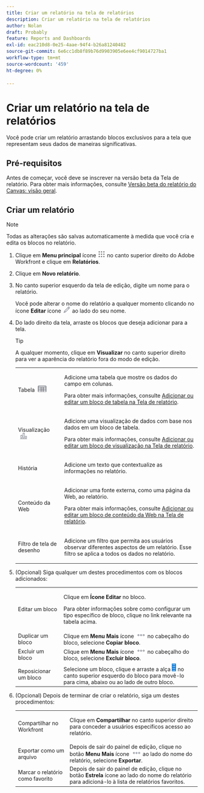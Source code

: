 ```yaml
---
title: Criar um relatório na tela de relatórios
description: Criar um relatório na tela de relatórios
author: Nolan
draft: Probably
feature: Reports and Dashboards
exl-id: eac210d8-0e25-4aae-94f4-b26a81240482
source-git-commit: 6e6cc1db8f89b76d9903905e6ee4cf9014727ba1
workflow-type: tm+mt
source-wordcount: '459'
ht-degree: 0%

---
```



# Criar um relatório na tela de relatórios

Você pode criar um relatório arrastando blocos exclusivos para a tela que representam seus dados de maneiras significativas.

## Pré-requisitos

Antes de começar, você deve se inscrever na versão beta da Tela de relatório. Para obter mais informações, consulte [Versão beta do relatório do Canvas: visão geral](/help/quicksilver/product-announcements/betas/canvas-dashboards-beta/reporting-canvas-beta-overview.md).

## Criar um relatório

>[!NOTE]
>
>Todas as alterações são salvas automaticamente à medida que você cria e edita os blocos no relatório.

1. Clique em **Menu principal** ícone ![](assets/main-menu-icon.png) no canto superior direito do Adobe Workfront e clique em **Relatórios**.
1. Clique em **Novo relatório**.
1. No canto superior esquerdo da tela de edição, digite um nome para o relatório.

   Você pode alterar o nome do relatório a qualquer momento clicando no ícone **Editar** ícone ![](assets/edit-icon.png) ao lado do seu nome.

1. Do lado direito da tela, arraste os blocos que deseja adicionar para a tela.

   >[!TIP]
   >
   >A qualquer momento, clique em **Visualizar** no canto superior direito para ver a aparência do relatório fora do modo de edição.

   <table style="table-layout:auto"> 
    <col> 
    <col> 
    <tbody> 
     <tr> 
      <td role="rowheader">Tabela <img src="assets/table-icon.png"></td> 
      <td> <p>Adicione uma tabela que mostre os dados do campo em colunas.</p> <p>Para obter mais informações, consulte <a href="../../../reports-and-dashboards/reporting-canvas/table-blocks/add-or-edit-report-table.md" class="MCXref xref">Adicionar ou editar um bloco de tabela na Tela de relatório</a>.</p> </td> 
     </tr> 
     <tr> 
      <td role="rowheader">Visualização <img src="assets/visualization-icon.png"></td> 
      <td> <p>Adicione uma visualização de dados com base nos dados em um bloco de tabela.</p> <p>Para obter mais informações, consulte <a href="../../../reports-and-dashboards/reporting-canvas/visualization-blocks/add-or-edit-report-visualization.md" class="MCXref xref">Adicionar ou editar um bloco de visualização na Tela de relatório</a>.</p> </td> 
     </tr>
      <tr data-mc-conditions="QuicksilverOrClassic.Draft mode"> 
       <td role="rowheader">História</td> 
       <td> <p>Adicione um texto que contextualize as informações no relatório.</p> </td> 
      </tr>
     <tr data-mc-conditions=""> 
      <td role="rowheader">Conteúdo da Web</td> 
      <td> <p>Adicionar uma fonte externa, como uma página da Web, ao relatório.</p> <p>Para obter mais informações, consulte <a href="../../../reports-and-dashboards/reporting-canvas/other-blocks/add-or-edt-web-content-block.md" class="MCXref xref">Adicionar ou editar um bloco de conteúdo da Web na Tela de relatório</a>.</p> </td> 
     </tr>
      <tr data-mc-conditions="QuicksilverOrClassic.Draft mode"> 
       <td role="rowheader">Filtro de tela de desenho</td> 
       <td> <p>Adicione um filtro que permita aos usuários observar diferentes aspectos de um relatório. Esse filtro se aplica a todos os dados no relatório.</p> </td> 
      </tr>
    </tbody> 
   </table>

1. (Opcional) Siga qualquer um destes procedimentos com os blocos adicionados:

   <table style="table-layout:auto"> 
    <col> 
    <col> 
    <tbody> 
     <tr> 
      <td role="rowheader">Editar um bloco</td> 
      <td> <p>Clique em <strong>Ícone Editar</strong> no bloco.</p> <p>Para obter informações sobre como configurar um tipo específico de bloco, clique no link relevante na tabela acima.</p> </td> 
     </tr> 
     <tr> 
      <td role="rowheader">Duplicar um bloco</td> 
      <td>Clique em <strong>Menu Mais</strong> ícone <img src="assets/more-icon.png"> no cabeçalho do bloco, selecione <strong>Copiar bloco</strong>.</td> 
     </tr> 
     <tr> 
      <td role="rowheader">Excluir um bloco</td> 
      <td>Clique em <strong>Menu Mais</strong> ícone <img src="assets/more-icon.png"> no cabeçalho do bloco, selecione <strong>Excluir bloco</strong>.</td> 
     </tr> 
     <tr> 
      <td role="rowheader">Reposicionar um bloco</td> 
      <td> Selecione um bloco, clique e arraste a alça <img src="assets/widget-drag-icon.png" style="max-width: 16px;"> no canto superior esquerdo do bloco para movê-lo para cima, abaixo ou ao lado de outro bloco.</td> 
     </tr> 
    </tbody> 
   </table>

1. (Opcional) Depois de terminar de criar o relatório, siga um destes procedimentos:

   <table style="table-layout:auto"> 
    <col> 
    <col> 
    <tbody> 
     <tr> 
      <td role="rowheader">Compartilhar no Workfront</td> 
      <td> <p>Clique em <strong>Compartilhar</strong> no canto superior direito para conceder a usuários específicos acesso ao relatório.</p> </td> 
     </tr> 
     <tr> 
      <td role="rowheader">Exportar como um arquivo</td> 
      <td>Depois de sair do painel de edição, clique no botão <strong>Menu Mais</strong> ícone <img src="assets/more-icon.png"> ao lado do nome do relatório, selecione <strong>Exportar</strong>.</td> 
     </tr> 
     <tr> 
      <td role="rowheader">Marcar o relatório como favorito</td> 
      <td>Depois de sair do painel de edição, clique no botão <strong>Estrela</strong> ícone ao lado do nome do relatório para adicioná-lo à lista de relatórios favoritos.</td> 
     </tr> 
    </tbody> 
   </table>
